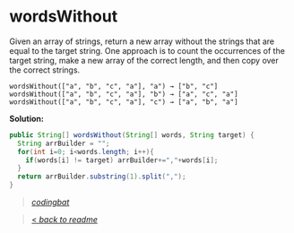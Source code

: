 # wordsWithout

Given an array of strings, return a new array without the strings that are equal to the target string. One approach is to count the occurrences of the target string, make a new array of the correct length, and then copy over the correct strings.

```
wordsWithout(["a", "b", "c", "a"], "a") → ["b", "c"]
wordsWithout(["a", "b", "c", "a"], "b") → ["a", "c", "a"]
wordsWithout(["a", "b", "c", "a"], "c") → ["a", "b", "a"]
```

**Solution:**

```java
public String[] wordsWithout(String[] words, String target) {
  String arrBuilder = "";
  for(int i=0; i<words.length; i++){
    if(words[i] != target) arrBuilder+=","+words[i];
  }
  return arrBuilder.substring(1).split(",");
}
```

> _[codingbat](https://codingbat.com/prob/p121236)_

> [< _back to readme_](FINDREPLACEREADME)
